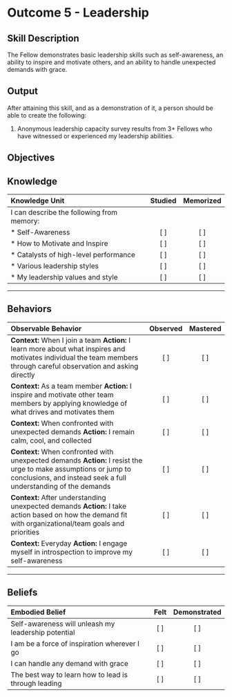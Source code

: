 # Outcome 5 - Leadership

**Skill Description**
----------
The Fellow demonstrates basic leadership skills such as self-awareness, an ability to inspire and motivate others, and an ability to handle unexpected demands with grace.

**Output**
----------
After attaining this skill, and as a demonstration of it, a person should be able to create the following:

1. Anonymous leadership capacity survey results from 3+ Fellows who have witnessed or experienced my leadership abilities.


**Objectives**
----------
## **Knowledge**


| Knowledge Unit   |      Studied      | Memorized |
|:-------------|:------------------:|:--------:|
| I can describe the following from memory: | | |
| * Self-Awareness | [ ] | [ ] |
| * How to Motivate and Inspire | [ ] | [ ] |
| * Catalysts of high-level performance | [ ] | [ ] |
| * Various leadership styles | [ ] | [ ] |
| * My leadership values and style | [ ] | [ ] |

----------


## **Behaviors**

| Observable Behavior   |      Observed      | Mastered |
|:-------------|:------------------:|:--------:|
| **Context:** When I join a team **Action:** I learn more about what inspires and motivates individual the team members through careful observation and asking directly |   [ ]   |   [ ]  |
| **Context:** As a team member **Action:** I inspire and motivate other team members by applying knowledge of what drives and motivates them |   [ ]   |   [ ]  |
| **Context:** When confronted with unexpected demands **Action:** I remain calm, cool, and collected |   [ ]   |   [ ]  |
| **Context:** When confronted with unexpected demands **Action:** I resist the urge to make assumptions or jump to conclusions, and instead seek a full understanding of the demands |   [ ]   |   [ ]  |
| **Context:** After understanding unexpected demands **Action:** I take action based on how the demand fit with organizational/team goals and priorities |   [ ]   |   [ ]  |
| **Context:** Everyday **Action:** I engage myself in introspection to improve my self-awareness |   [ ]   |   [ ]  |


----------


## **Beliefs**


| Embodied Belief   |      Felt      | Demonstrated |
|:-------------|:------------------:|:--------:|
| Self-awareness will unleash my leadership potential | [ ] | [ ]  |
| I am be a force of inspiration wherever I go | [ ] | [ ]  |
| I can handle any demand with grace | [ ] | [ ] |
| The best way to learn how to lead is through leading | [ ] | [ ] |

